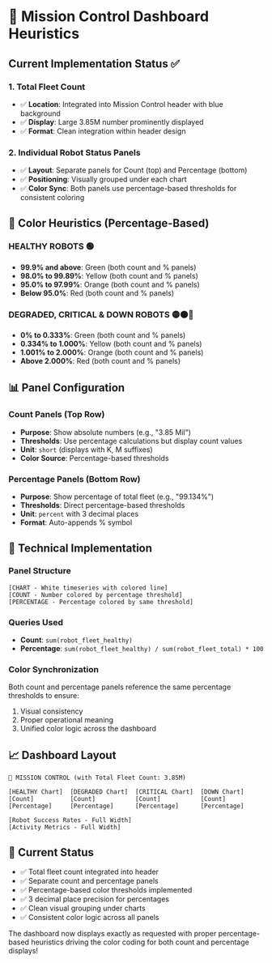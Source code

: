 # 🎯 Mission Control Dashboard Heuristics

## Current Implementation Status ✅

### 1. **Total Fleet Count**
- ✅ **Location**: Integrated into Mission Control header with blue background
- ✅ **Display**: Large 3.85M number prominently displayed
- ✅ **Format**: Clean integration within header design

### 2. **Individual Robot Status Panels**
- ✅ **Layout**: Separate panels for Count (top) and Percentage (bottom)
- ✅ **Positioning**: Visually grouped under each chart
- ✅ **Color Sync**: Both panels use percentage-based thresholds for consistent coloring

## 🎨 Color Heuristics (Percentage-Based)

### **HEALTHY ROBOTS** 🟢
- **99.9% and above**: Green (both count and % panels)
- **98.0% to 99.89%**: Yellow (both count and % panels)
- **95.0% to 97.99%**: Orange (both count and % panels)
- **Below 95.0%**: Red (both count and % panels)

### **DEGRADED, CRITICAL & DOWN ROBOTS** 🟡🟠🔴
- **0% to 0.333%**: Green (both count and % panels)
- **0.334% to 1.000%**: Yellow (both count and % panels)
- **1.001% to 2.000%**: Orange (both count and % panels)
- **Above 2.000%**: Red (both count and % panels)

## 📊 Panel Configuration

### **Count Panels** (Top Row)
- **Purpose**: Show absolute numbers (e.g., "3.85 Mil")
- **Thresholds**: Use percentage calculations but display count values
- **Unit**: `short` (displays with K, M suffixes)
- **Color Source**: Percentage-based thresholds

### **Percentage Panels** (Bottom Row)
- **Purpose**: Show percentage of total fleet (e.g., "99.134%")
- **Thresholds**: Direct percentage-based thresholds
- **Unit**: `percent` with 3 decimal places
- **Format**: Auto-appends % symbol

## 🔧 Technical Implementation

### **Panel Structure**
```
[CHART - White timeseries with colored line]
[COUNT - Number colored by percentage threshold]
[PERCENTAGE - Percentage colored by same threshold]
```

### **Queries Used**
- **Count**: `sum(robot_fleet_healthy)`
- **Percentage**: `sum(robot_fleet_healthy) / sum(robot_fleet_total) * 100`

### **Color Synchronization**
Both count and percentage panels reference the same percentage thresholds to ensure:
1. Visual consistency
2. Proper operational meaning
3. Unified color logic across the dashboard

## 📈 Dashboard Layout
```
🚀 MISSION CONTROL (with Total Fleet Count: 3.85M)

[HEALTHY Chart]  [DEGRADED Chart]  [CRITICAL Chart]  [DOWN Chart]
[Count]          [Count]           [Count]           [Count]
[Percentage]     [Percentage]      [Percentage]      [Percentage]

[Robot Success Rates - Full Width]
[Activity Metrics - Full Width]
```

## 🎯 Current Status
- ✅ Total fleet count integrated into header
- ✅ Separate count and percentage panels
- ✅ Percentage-based color thresholds implemented
- ✅ 3 decimal place precision for percentages
- ✅ Clean visual grouping under charts
- ✅ Consistent color logic across all panels

The dashboard now displays exactly as requested with proper percentage-based heuristics driving the color coding for both count and percentage displays!
